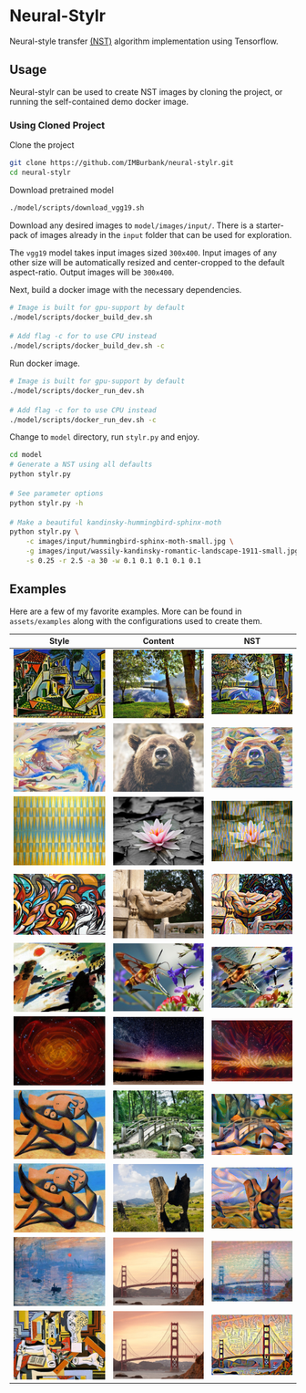 # Neural-Stylr

Neural-style transfer [(NST)](https://arxiv.org/pdf/1508.06576v2.pdf) algorithm implementation using Tensorflow.

## Usage

Neural-stylr can be used to create NST images by cloning the project, or running the self-contained demo docker image.

### Using Cloned Project

Clone the project

```bash
git clone https://github.com/IMBurbank/neural-stylr.git
cd neural-stylr
```

Download pretrained model

```bash
./model/scripts/download_vgg19.sh
```

Download any desired images to `model/images/input/`. There is a starter-pack of images already in the `input` folder that can be used for exploration.

The `vgg19` model takes input images sized `300x400`. Input images of any other size will be automatically resized and center-cropped to the default aspect-ratio. Output images will be `300x400`.

Next, build a docker image with the necessary dependencies.

```bash
# Image is built for gpu-support by default
./model/scripts/docker_build_dev.sh

# Add flag -c for to use CPU instead
./model/scripts/docker_build_dev.sh -c
```

Run docker image.

```bash
# Image is built for gpu-support by default
./model/scripts/docker_run_dev.sh

# Add flag -c for to use CPU instead
./model/scripts/docker_run_dev.sh -c
```

Change to `model` directory, run `stylr.py` and enjoy.

```bash
cd model
# Generate a NST using all defaults
python stylr.py

# See parameter options
python stylr.py -h

# Make a beautiful kandinsky-hummingbird-sphinx-moth
python stylr.py \
    -c images/input/hummingbird-sphinx-moth-small.jpg \
    -g images/input/wassily-kandinsky-romantic-landscape-1911-small.jpg \
    -s 0.25 -r 2.5 -a 30 -w 0.1 0.1 0.1 0.1 0.1
```

## Examples

Here are a few of my favorite examples. More can be found in `assets/examples` along with the configurations used to create them. 

Style               | Content                | NST
:------------------:|:----------------------:|:----------------------:
![](model/images/input/picasso-mediterranean-landscape-1952-small.jpg) | ![](model/images/input/landscape-summer-small.jpg) | ![](assets/examples/picasso-landscape/picasso-landscape.png)
![](model/images/input/rudolf-bauer-sinfonie-xiii-1913-small.jpg) | ![](model/images/input/brown-bear-small.jpg) | ![](assets/examples/sinfonie-brown-bear/sinfonie-brown-bear.png)
![](model/images/input/giacomo-balla-iridescent-interpenetration-no-4-study-of-light-1912-small.jpg) | ![](model/images/input/water-lily-small.jpg) | ![](assets/examples/balla-lilly/balla-lilly.png)
![](model/images/input/graffiti-small.jpg) | ![](model/images/input/great-wall-gargoyle-small.jpg) | ![](assets/examples/graffitti-gargoyle/graffiti-gargoyle.png)
![](model/images/input/wassily-kandinsky-romantic-landscape-1911-small.jpg) | ![](model/images/input/hummingbird-sphinx-moth-small.jpg) | ![](assets/examples/kandinsky-hummingbird/kandinsky-hummingbird.png)
![](model/images/input/nasa-grav-wave-figure2-small.jpg) | ![](model/images/input/aurora-small.jpg) | ![](assets/examples/grav-aurora/grav-aurora.png)
![](model/images/input/picasso-figures-at-the-seaside-1931-small.jpg) | ![](model/images/input/bridge-park-small.jpg) | ![](assets/examples/picasso-park-bridge/picasso-park-bridge.png)
![](model/images/input/picasso-figures-at-the-seaside-1931-small.jpg) | ![](model/images/input/landscape-log-small.jpg) | ![](assets/examples/picasso-log/picasso-log.png)
![](model/images/input/monet-impression-sunrise-1873-small.jpg) | ![](model/images/input/golden-gate-bridge-small.jpg) | ![](assets/examples/monet-golden-gate/monet-golden-gate.png)
![](model/images/input/picasso-plaster-head-and-arm-1925-small.jpg) | ![](model/images/input/golden-gate-bridge-small.jpg) | ![](assets/examples/picasso-golden-gate-plaster/picasso-golden-gate-plaster.png)